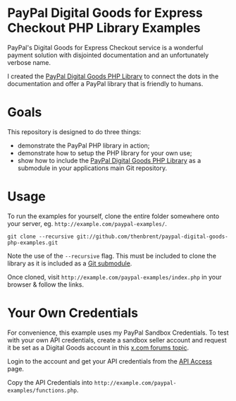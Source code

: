 # PayPal Digital Goods for Express Checkout PHP Library Examples

PayPal's Digital Goods for Express Checkout service is a wonderful payment solution with disjointed documentation and an unfortunately verbose name.

I created the [PayPal Digital Goods PHP Library](https://github.com/thenbrent/paypal-digital-goods/) to connect the dots in the documentation and offer a PayPal library that is friendly to humans. 

# Goals

This repository is designed to do three things:

* demonstrate the PayPal PHP library in action;
* demonstrate how to setup the PHP library for your own use;
* show how to include the [PayPal Digital Goods PHP Library](https://github.com/thenbrent/paypal-digital-goods/) as a submodule in your applications main Git repository.


# Usage

To run the examples for yourself, clone the entire folder somewhere onto your server, eg. `http://example.com/paypal-examples/`.

	git clone --recursive git://github.com/thenbrent/paypal-digital-goods-php-examples.git

Note the use of the `--recursive` flag. This must be included to clone the library as it is included as a [Git submodule](http://book.git-scm.com/5_submodules.html).

Once cloned, visit `http://example.com/paypal-examples/index.php` in your browser & follow the links.


# Your Own Credentials

For convenience, this example uses my PayPal Sandbox Credentials. To test with your own API credentials, create a sandbox seller account and request it be set as a Digital Goods account in this [x.com forums topic](https://www.x.com/developers/paypal/forums/digital-goods/express-checkout-digital-goods-sandbox).

Login to the account and get your API credentials from the [API Access](https://www.sandbox.paypal.com/us/cgi-bin/webscr?cmd=_profile-api-access) page.

Copy the API Credentials into `http://example.com/paypal-examples/functions.php`.


